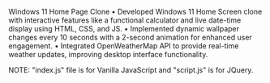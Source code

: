 Windows 11 Home Page Clone
 • Developed Windows 11 Home Screen clone with interactive features like a functional calculator and live
 date-time display using HTML, CSS, and JS.
 • Implemented dynamic wallpaper changes every 10 seconds with a 2-second animation for enhanced user
 engagement.
 • Integrated OpenWeatherMap API to provide real-time weather updates, improving desktop interface
 functionality.


NOTE: "index.js" file is for Vanilla JavaScript and "script.js" is for JQuery.
